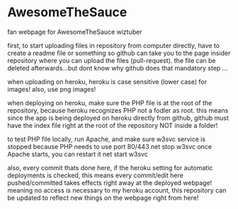 # AwesomeTheSauce
fan webpage for AwesomeTheSauce wiztuber

first, to start uploading files in repository from computer directly, have to create a readme file or something so github can take you to the page insider repository where you can upload the files (pull-request). the file can be deleted afterwards...but dont know why github does that mandatory step ...

when uploading on heroku, heroku is case sensitive (lower case) for images! also, use png images!

when deploying on heroku, make sure the PHP file is at the root of the repository, because heroku recognizes PHP not a fodler as root.
this means since the app is being deployed on heroku directly from github, github must have the index file right at the root of the repository
NOT inside a folder!

to test PHP file locally, run Apache, and make sure w3svc service is stopped because PHP needs to use port 80/443
net stop w3svc
once Apache starts, you can restart it net start w3svc

also, every commit thats done here, if the heroku setting for automatic deployments is checked, this means every commit/edit here pushed/committed takes effects right away at the deployed webpage!
meaning no access is necessary to my heroku account, this repository can be updated to reflect new things on the webpage right from here!
